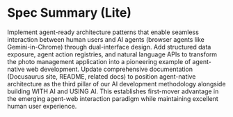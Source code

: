 # Spec Summary (Lite)

Implement agent-ready architecture patterns that enable seamless interaction between human users and AI agents (browser agents like Gemini-in-Chrome) through dual-interface design. Add structured data exposure, agent action registries, and natural language APIs to transform the photo management application into a pioneering example of agent-native web development. Update comprehensive documentation (Docusaurus site, README, related docs) to position agent-native architecture as the third pillar of our AI development methodology alongside building WITH AI and USING AI. This establishes first-mover advantage in the emerging agent-web interaction paradigm while maintaining excellent human user experience.